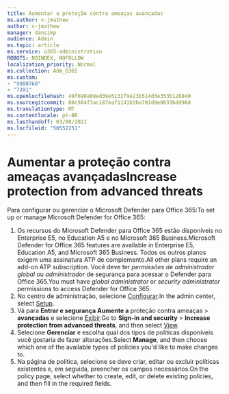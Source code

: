 ```yaml
---
title: Aumentar a proteção contra ameaças avançadas
ms.author: v-jmathew
author: v-jmathew
manager: dansimp
audience: Admin
ms.topic: article
ms.service: o365-administration
ROBOTS: NOINDEX, NOFOLLOW
localization_priority: Normal
ms.collection: Adm_O365
ms.custom:
- "9000760"
- "7391"
ms.openlocfilehash: 49f690a08ed39e5132f9e23b514d3e353b126840
ms.sourcegitcommit: 60c504f3ac187eaf1141b3ba701d9e0633bdd968
ms.translationtype: MT
ms.contentlocale: pt-BR
ms.lasthandoff: 03/08/2021
ms.locfileid: "50552251"
---
```

# <a name="increase-protection-from-advanced-threats"></a><span data-ttu-id="776d6-102">Aumentar a proteção contra ameaças avançadas</span><span class="sxs-lookup"><span data-stu-id="776d6-102">Increase protection from advanced threats</span></span>

<span data-ttu-id="776d6-103">Para configurar ou gerenciar o Microsoft Defender para Office 365:</span><span class="sxs-lookup"><span data-stu-id="776d6-103">To set up or manage Microsoft Defender for Office 365:</span></span>

1. <span data-ttu-id="776d6-104">Os recursos do Microsoft Defender para Office 365 estão disponíveis no Enterprise E5, no Education A5 e no Microsoft 365 Business.</span><span class="sxs-lookup"><span data-stu-id="776d6-104">Microsoft Defender for Office 365 features are available in Enterprise E5, Education A5, and Microsoft 365 Business.</span></span> <span data-ttu-id="776d6-105">Todos os outros planos exigem uma assinatura ATP de complemento.</span><span class="sxs-lookup"><span data-stu-id="776d6-105">All other plans require an add-on ATP subscription.</span></span> <span data-ttu-id="776d6-106">Você deve ter *permissões de administrador global* ou *administrador* de segurança para acessar o Defender para Office 365.</span><span class="sxs-lookup"><span data-stu-id="776d6-106">You must have *global administrator* or *security administrator* permissions to access Defender for Office 365.</span></span>
2. <span data-ttu-id="776d6-107">No centro de administração, selecione [Configurar](https://go.microsoft.com/fwlink/p/?linkid=2075721).</span><span class="sxs-lookup"><span data-stu-id="776d6-107">In the admin center, select [Setup](https://go.microsoft.com/fwlink/p/?linkid=2075721).</span></span>
3. <span data-ttu-id="776d6-108">Vá para **Entrar e segurança Aumente a** proteção contra ameaças  >  **avançadas** e selecione [Exibir](https://go.microsoft.com/fwlink/?linkid=2109302).</span><span class="sxs-lookup"><span data-stu-id="776d6-108">Go to **Sign-in and security** > **Increase protection from advanced threats**, and then select [View](https://go.microsoft.com/fwlink/?linkid=2109302).</span></span>
4. <span data-ttu-id="776d6-109">Selecione **Gerenciar** e escolha qual dos tipos de políticas disponíveis você gostaria de fazer alterações.</span><span class="sxs-lookup"><span data-stu-id="776d6-109">Select **Manage**, and then choose which one of the available types of policies you'd like to make changes to.</span></span>
5. <span data-ttu-id="776d6-110">Na página de política, selecione se deve criar, editar ou excluir políticas existentes e, em seguida, preencher os campos necessários.</span><span class="sxs-lookup"><span data-stu-id="776d6-110">On the policy page, select whether to create, edit, or delete existing policies, and then fill in the required fields.</span></span>
